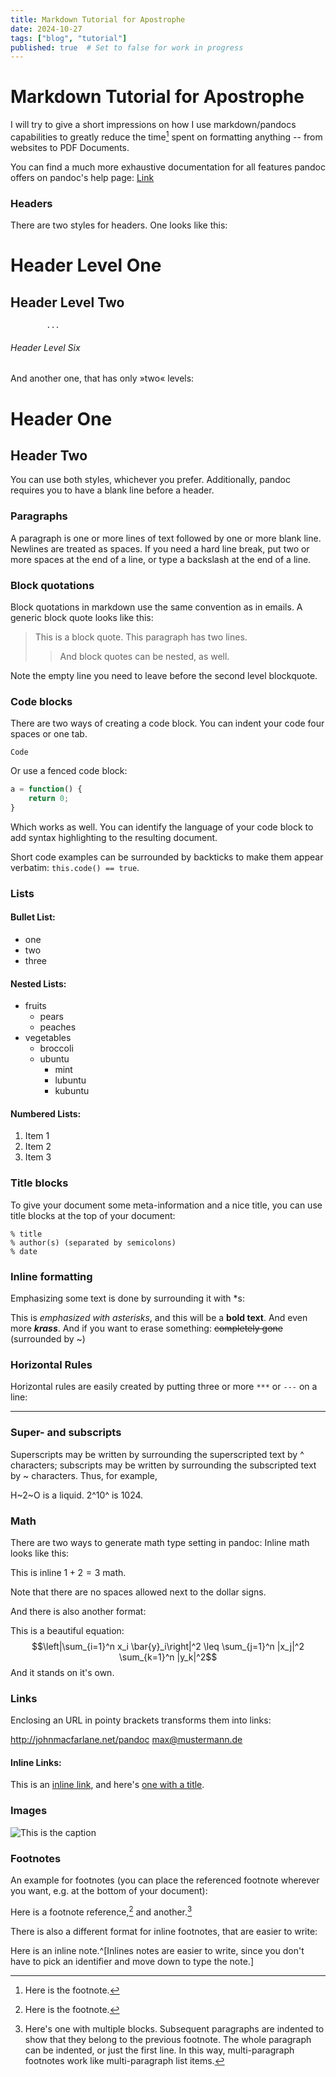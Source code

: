 ```yaml
---
title: Markdown Tutorial for Apostrophe
date: 2024-10-27
tags: ["blog", "tutorial"]
published: true  # Set to false for work in progress
---
```



Markdown Tutorial for Apostrophe
================================

I will try to give a short impressions on how I use markdown/pandocs capabilities to greatly reduce the time[^1] spent on formatting anything -- from websites to PDF Documents.

You can find a much more exhaustive documentation for all features pandoc offers on pandoc's help page: [Link](http://johnmacfarlane.net/pandoc/README.html#pandocs-markdown)

### Headers

There are two styles for headers. One looks like this:

# Header Level One
## Header Level Two
	        ...
###### Header Level Six

And another one, that has only »two« levels:

Header One
==========

Header Two
----------

You can use both styles, whichever you prefer. Additionally, pandoc requires you to have a blank line before a header.

### Paragraphs

A paragraph is one or more lines of text followed by one or more blank line. Newlines are treated as spaces. If you need a hard line break, put two or more spaces at the end of a line, or type a backslash at the end of a line.

### Block quotations

Block quotations in markdown use the same convention as in emails. A generic block quote looks like this: 

> This is a block quote.
> This paragraph has two lines.
> 
> > And block quotes can be nested, as well.

Note the empty line you need to leave before the second level blockquote.

### Code blocks

There are two ways of creating a code block. You can indent your code four spaces or one tab.

	Code

Or use a fenced code block:

```javascript
a = function() {
	return 0;
}
```

Which works as well. You can identify the language of your code block to add syntax highlighting to the resulting document.

Short code examples can be surrounded by backticks to make them appear verbatim: `this.code() == true`.

### Lists

#### Bullet List:

* one
* two
* three

#### Nested Lists:

* fruits
	+ pears
	+ peaches
* vegetables
	+ broccoli
	+ ubuntu
		- mint
		- lubuntu
		- kubuntu

#### Numbered Lists:

1. Item 1
2. Item 2
3. Item 3

### Title blocks

To give your document some meta-information and a nice title, you can use title blocks at the top of your document: 

	% title
	% author(s) (separated by semicolons)
	% date

### Inline formatting

Emphasizing some text is done by surrounding it with *s:

This is *emphasized with asterisks*, and this will be a **bold text**. And even more ***krass***. And if you want to erase something: ~~completely gone~~ (surrounded by ~)

### Horizontal Rules

Horizontal rules are easily created by putting three or more `***` or `---` on a line:

*****


### Super- and subscripts

Superscripts may be written by surrounding the superscripted text by ^ characters; subscripts may be written by surrounding the subscripted text by ~ characters. Thus, for example,

H~2~O is a liquid.  2^10^ is 1024.

### Math

There are two ways to generate math type setting in pandoc: Inline math looks like this: 

This is inline $1 + 2 = 3$ math.

Note that there are no spaces allowed next to the dollar signs. 

And there is also another format: 

This is a beautiful equation: $$\left|\sum_{i=1}^n x_i \bar{y}_i\right|^2 \leq \sum_{j=1}^n |x_j|^2 \sum_{k=1}^n |y_k|^2$$ And it stands on it's own.

### Links

Enclosing an URL in pointy brackets transforms them into links:

<http://johnmacfarlane.net/pandoc>
<max@mustermann.de>

#### Inline Links: 

This is an [inline link](/url), and here's [one with
a title](http://fsf.org "click here for a good time!").

### Images

![This is the caption](/url/of/image.png)

### Footnotes

An example for footnotes (you can place the referenced footnote wherever you want, e.g. at the bottom of your document):

Here is a footnote reference,[^1] and another.[^longnote]

[^1]: Here is the footnote.

[^longnote]: Here's one with multiple blocks.
	Subsequent paragraphs are indented to show that they belong to the previous footnote.
	The whole paragraph can be indented, or just the first line.  In this way, multi-paragraph footnotes work like multi-paragraph list items.

There is also a different format for inline footnotes, that are easier to write:

Here is an inline note.^[Inlines notes are easier to write, since you don't have to pick an identifier and move down to type the note.]


